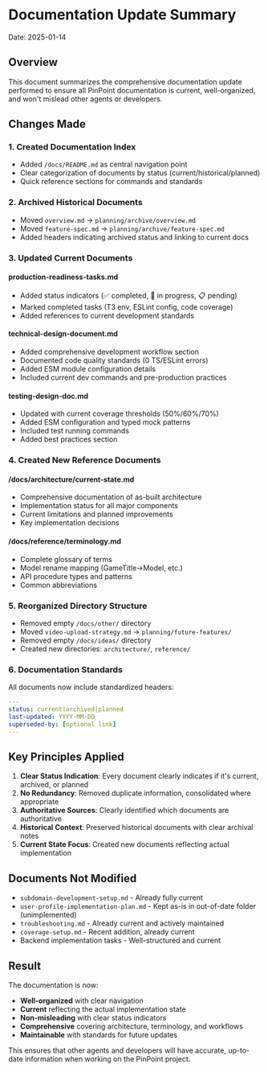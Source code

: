 # Documentation Update Summary

Date: 2025-01-14

## Overview

This document summarizes the comprehensive documentation update performed to ensure all PinPoint documentation is current, well-organized, and won't mislead other agents or developers.

## Changes Made

### 1. Created Documentation Index

- Added `/docs/README.md` as central navigation point
- Clear categorization of documents by status (current/historical/planned)
- Quick reference sections for commands and standards

### 2. Archived Historical Documents

- Moved `overview.md` → `planning/archive/overview.md`
- Moved `feature-spec.md` → `planning/archive/feature-spec.md`
- Added headers indicating archived status and linking to current docs

### 3. Updated Current Documents

#### production-readiness-tasks.md

- Added status indicators (✅ completed, 🔄 in progress, 📋 pending)
- Marked completed tasks (T3 env, ESLint config, code coverage)
- Added references to current development standards

#### technical-design-document.md

- Added comprehensive development workflow section
- Documented code quality standards (0 TS/ESLint errors)
- Added ESM module configuration details
- Included current dev commands and pre-production practices

#### testing-design-doc.md

- Updated with current coverage thresholds (50%/60%/70%)
- Added ESM configuration and typed mock patterns
- Included test running commands
- Added best practices section

### 4. Created New Reference Documents

#### /docs/architecture/current-state.md

- Comprehensive documentation of as-built architecture
- Implementation status for all major components
- Current limitations and planned improvements
- Key implementation decisions

#### /docs/reference/terminology.md

- Complete glossary of terms
- Model rename mapping (GameTitle→Model, etc.)
- API procedure types and patterns
- Common abbreviations

### 5. Reorganized Directory Structure

- Removed empty `/docs/other/` directory
- Moved `video-upload-strategy.md` → `planning/future-features/`
- Removed empty `/docs/ideas/` directory
- Created new directories: `architecture/`, `reference/`

### 6. Documentation Standards

All documents now include standardized headers:

```yaml
---
status: current|archived|planned
last-updated: YYYY-MM-DD
superseded-by: [optional link]
---
```

## Key Principles Applied

1. **Clear Status Indication**: Every document clearly indicates if it's current, archived, or planned
2. **No Redundancy**: Removed duplicate information, consolidated where appropriate
3. **Authoritative Sources**: Clearly identified which documents are authoritative
4. **Historical Context**: Preserved historical documents with clear archival notes
5. **Current State Focus**: Created new documents reflecting actual implementation

## Documents Not Modified

- `subdomain-development-setup.md` - Already fully current
- `user-profile-implementation-plan.md` - Kept as-is in out-of-date folder (unimplemented)
- `troubleshooting.md` - Already current and actively maintained
- `coverage-setup.md` - Recent addition, already current
- Backend implementation tasks - Well-structured and current

## Result

The documentation is now:

- **Well-organized** with clear navigation
- **Current** reflecting the actual implementation state
- **Non-misleading** with clear status indicators
- **Comprehensive** covering architecture, terminology, and workflows
- **Maintainable** with standards for future updates

This ensures that other agents and developers will have accurate, up-to-date information when working on the PinPoint project.
